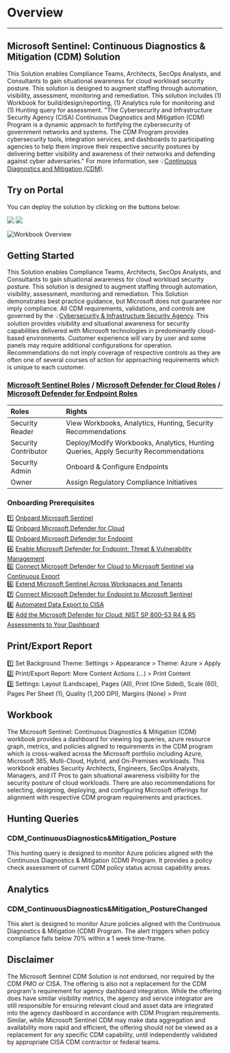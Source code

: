 # Overview
---
## Microsoft Sentinel: Continuous Diagnostics & Mitigation (CDM) Solution
This Solution enables Compliance Teams, Architects, SecOps Analysts, and Consultants to gain situational awareness for cloud workload security posture. This solution is designed to augment staffing through automation, visibility, assessment, monitoring and remediation. This solution includes (1) Workbook for build/design/reporting, (1) Analytics rule for monitoring and (1) Hunting query for assessment. "The Cybersecurity and Infrastructure Security Agency (CISA) Continuous Diagnostics and Mitigation (CDM) Program is a dynamic approach to fortifying the cybersecurity of government networks and systems. The CDM Program provides cybersecurity tools, integration services, and dashboards to participating agencies to help them improve their respective security postures by delivering better visibility and awareness of their
networks and defending against cyber adversaries." For more information, see 💡[Continuous Diagnostics and Mitigation (CDM)](https://www.cisa.gov/cdm).

## Try on Portal
You can deploy the solution by clicking on the buttons below:

<a href="https://portal.azure.com/#create/Microsoft.Template/uri/https%3A%2F%2Fraw.githubusercontent.com%2FAzure%2FAzure-Sentinel%2Fmaster%2FSolutions%2FContinuousDiagnostics&Mitigation%2FPackage%2FmainTemplate.json" target="_blank"><img src="https://aka.ms/deploytoazurebutton"/></a>
<a href="https://portal.azure.us/#create/Microsoft.Template/uri/https%3A%2F%2Fraw.githubusercontent.com%2FAzure%2FAzure-Sentinel%2Fmaster%2FSolutions%2FContinuousDiagnostics&Mitigation%2FPackage%2FmainTemplate.json" target="_blank"><img src="https://aka.ms/deploytoazuregovbutton"/></a>

![Workbook Overview](https://github.com/Azure/Azure-Sentinel/blob/master/Solutions/ContinuousDiagnostics&Mitigation/Workbooks/Images/ContinuousDiagnostics&MitigationBlack.png?raw=true)

## Getting Started
This Solution enables Compliance Teams, Architects, SecOps Analysts, and Consultants to gain situational awareness for cloud workload security posture. This solution is designed to augment staffing through automation, visibility, assessment, monitoring and remediation. This Solution demonstrates best practice guidance, but Microsoft does not guarantee nor imply compliance. All CDM requirements, validations, and controls are governed by the 💡[Cybersecurity & Infrastructure Security Agency](https://www.cisa.gov/cdm). This solution provides visibility and situational awareness for security capabilities delivered with Microsoft technologies in predominantly cloud-based environments. Customer experience will vary by user and some panels may require additional configurations for operation. Recommendations do not imply coverage of respective controls as they are often one of several courses of action for approaching requirements which is unique to each customer.<br>

### [Microsoft Sentinel Roles](https://docs.microsoft.com/azure/sentinel/roles) / [Microsoft Defender for Cloud Roles](https://docs.microsoft.com/azure/defender-for-cloud/permissions#roles-and-allowed-actions) / [Microsoft Defender for Endpoint Roles](https://docs.microsoft.com/microsoft-365/security/defender-endpoint/user-roles)
| <strong> Roles </strong> | <strong> Rights </strong> |
|:--|:--|
|Security Reader | View Workbooks, Analytics, Hunting, Security Recommendations |
|Security Contributor| Deploy/Modify Workbooks, Analytics, Hunting Queries, Apply Security Recommendations |
|Security Admin| Onboard & Configure Endpoints |
|Owner| Assign Regulatory Compliance Initiatives|

### Onboarding Prerequisites
1️⃣ [Onboard Microsoft Sentinel](https://docs.microsoft.com/azure/sentinel/quickstart-onboard)<br>
2️⃣ [Onboard Microsoft Defender for Cloud](https://docs.microsoft.com/azure/security-center/security-center-get-started)<br>
3️⃣ [Onboard Microsoft Defender for Endpoint](https://docs.microsoft.com/microsoft-365/security/defender-endpoint/onboard-configure)<br>
4️⃣ [Enable Microsoft Defender for Endpoint: Threat & Vulnerability Management](https://docs.microsoft.com/microsoft-365/security/defender-endpoint/tvm-prerequisites)<br>
5️⃣ [Connect Microsoft Defender for Cloud to Microsoft Sentinel via Continuous Export](https://docs.microsoft.com/azure/security-center/continuous-export)<br>
6️⃣ [Extend Microsoft Sentinel Across Workspaces and Tenants](https://docs.microsoft.com/azure/sentinel/extend-sentinel-across-workspaces-tenants)<br>
7️⃣ [Connect Microsoft Defender for Endpoint to Microsoft Sentinel](https://docs.microsoft.com/azure/sentinel/connect-microsoft-365-defender?tabs=MDE)<br>
8️⃣ [Automated Data Export to CISA](https://docs.microsoft.com/azure/sentinel/connect-microsoft-365-defender?tabs=MDE)<br>
9️⃣ [Add the Microsoft Defender for Cloud: NIST SP 800-53 R4 & R5 Assessments to Your Dashboard](https://docs.microsoft.com/azure/security-center/update-regulatory-compliance-packages#add-a-regulatory-standard-to-your-dashboard)<br>


## Print/Export Report
1️⃣ Set Background Theme: Settings > Appearance > Theme: Azure > Apply<br>
2️⃣ Print/Export Report: More Content Actions (...) > Print Content<br>
3️⃣ Settings: Layout (Landscape), Pages (All), Print (One Sided), Scale (60), Pages Per Sheet (1), Quality (1,200 DPI), Margins (None) > Print<br>

## Workbook
The Microsoft Sentinel: Continuous Diagnostics & Mitigation (CDM) workbook provides a dashboard for viewing log queries, azure resource graph, metrics, and policies aligned to requirements in the CDM program which is cross-walked across the Microsoft portfolio including Azure, Microsoft 365, Multi-Cloud, Hybrid, and On-Premises workloads. This workbook enables Security Architects, Engineers, SecOps Analysts, Managers, and IT Pros to gain situational awareness visibility for the security posture of cloud workloads. There are also recommendations for selecting, designing, deploying, and configuring Microsoft offerings for alignment with respective CDM program requirements and practices.

## Hunting Queries
### CDM_ContinuousDiagnostics&Mitigation_Posture
This hunting query is designed to monitor Azure policies aligned with the Continuous Diagnostics & Mitigation (CDM) Program. It provides a policy check assessment of current CDM policy status across capability areas.<br>

## Analytics
### CDM_ContinuousDiagnostics&Mitigation_PostureChanged
This alert is designed to monitor Azure policies aligned with the Continuous Diagnostics & Mitigation (CDM) Program. The alert triggers when policy compliance falls below 70% within a 1 week time-frame.<br>

## Disclaimer
The Microsoft Sentinel CDM Solution is not endorsed, nor required by the CDM PMO or CISA. The offering is also not a replacement for the CDM program's requirement for agency dashboard integration. While the offering does have similar visibility metrics, the agency and service integrator are still responsible for ensuring relevant cloud and asset data are integrated into the agency dashboard in accordance with CDM Program requirements. Similar, while Microsoft Sentinel CDM may make data aggregation and availability more rapid and efficient, the offering should not be viewed as a replacement for any specific CDM capability, until independently validated by appropriate CISA CDM contractor or federal teams.
